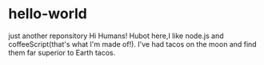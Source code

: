 # hello-world
just another reponsitory
Hi Humans!
 Hubot here,I like node.js and coffeeScript(that's what I'm made of!).
 I've had tacos on the moon and find them far superior to Earth tacos.
